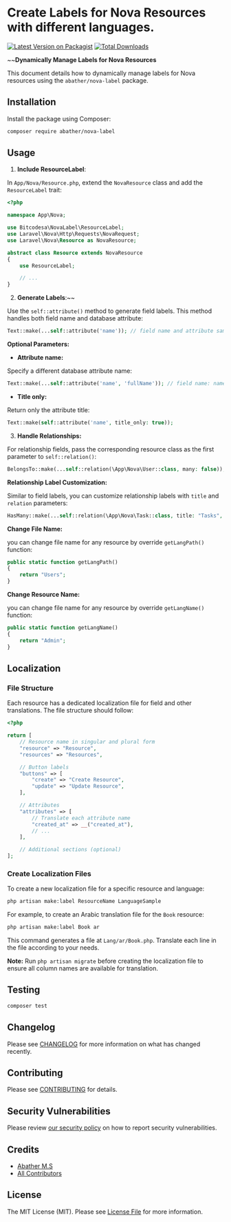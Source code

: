 # Create Labels for Nova Resources with different languages.

[![Latest Version on Packagist](https://img.shields.io/packagist/v/abather/nova-label.svg?style=flat-square)](https://packagist.org/packages/abather/nova-label)
[![Total Downloads](https://img.shields.io/packagist/dt/abather/nova-label.svg?style=flat-square)](https://packagist.org/packages/abather/nova-label)

~~**Dynamically Manage Labels for Nova Resources**

This document details how to dynamically manage labels for Nova resources using the `abather/nova-label` package.

## Installation

Install the package using Composer:

```bash
composer require abather/nova-label
```

## Usage

1. **Include ResourceLabel**:

In `App/Nova/Resource.php`, extend the `NovaResource` class and add the `ResourceLabel` trait:

```php
<?php

namespace App\Nova;

use Bitcodesa\NovaLabel\ResourceLabel;
use Laravel\Nova\Http\Requests\NovaRequest;
use Laravel\Nova\Resource as NovaResource;

abstract class Resource extends NovaResource
{
    use ResourceLabel;

    // ...
}
```

2. **Generate Labels**:~~

Use the `self::attribute()` method to generate field labels. This method handles both field name and database attribute:

```php
Text::make(...self::attribute('name')); // field name and attribute same
```

**Optional Parameters:**

* **Attribute name:**

Specify a different database attribute name:

```php
Text::make(...self::attribute('name', 'fullName')); // field name: name, attribute: fullName
```

* **Title only:**

Return only the attribute title:

```php
Text::make(self::attribute('name', title_only: true));
```

3. **Handle Relationships:**

For relationship fields, pass the corresponding resource class as the first parameter to `self::relation()`:

```php
BelongsTo::make(...self::relation(\App\Nova\User::class, many: false)); // One-to-one relationship
```

**Relationship Label Customization:**

Similar to field labels, you can customize relationship labels with `title` and `relation` parameters:

```php
HasMany::make(...self::relation(\App\Nova\Task::class, title: "Tasks", relation: "tasks"));
```

**Change File Name:**

you can change file name for any resource by override `getLangPath()` function:

```php
public static function getLangPath()
{
    return "Users";
}
```

**Change Resource Name:**

you can change file name for any resource by override `getLangName()` function:

```php
public static function getLangName()
{
    return "Admin";
}
```

## Localization

### File Structure

Each resource has a dedicated localization file for field and other translations. The file structure should follow:

```php
<?php

return [
    // Resource name in singular and plural form
    "resource" => "Resource",
    "resources" => "Resources",

    // Button labels
    "buttons" => [
        "create" => "Create Resource",
        "update" => "Update Resource",
    ],

    // Attributes
    "attributes" => [
        // Translate each attribute name
        "created_at" => __("created_at"),
        // ...
    ],

    // Additional sections (optional)
];
```

### Create Localization Files

To create a new localization file for a specific resource and language:

```bash
php artisan make:label ResourceName LanguageSample
```

For example, to create an Arabic translation file for the `Book` resource:

```bash
php artisan make:label Book ar
```

This command generates a file at `Lang/ar/Book.php`. Translate each line in the file according to your needs.

**Note:** Run `php artisan migrate` before creating the localization file to ensure all column names are available for
translation.

## Testing

```bash
composer test
```

## Changelog

Please see [CHANGELOG](CHANGELOG.md) for more information on what has changed recently.

## Contributing

Please see [CONTRIBUTING](CONTRIBUTING.md) for details.

## Security Vulnerabilities

Please review [our security policy](../../security/policy) on how to report security vulnerabilities.

## Credits

- [Abather M.S](https://github.com/abather)
- [All Contributors](../../contributors)

## License

The MIT License (MIT). Please see [License File](LICENSE.md) for more information.
